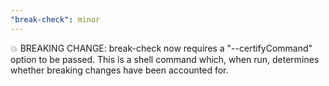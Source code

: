 ```yaml
---
"break-check": minor
---
```


💥 BREAKING CHANGE: break-check now requires a "--certifyCommand" option to be passed. This is a shell command which, when run, determines whether breaking changes have been accounted for.
